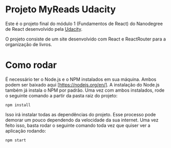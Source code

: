 # Projeto MyReads Udacity

Este é o projeto final do módulo 1 (Fundamentos de React) do Nanodegree de React desenvolvido pela [Udacity](https://br.udacity.com/). 

O projeto consiste de um site desenvolvido com React e ReactRouter para a organização de livros.

# Como rodar

É necessário ter o Node.js e o NPM instalados em sua máquina. Ambos podem ser baixado aqui [https://nodejs.org/en/]. A instalação do Node.js também já instala o NPM por padrão. Uma vez com ambos instalados, rode o seguinte comando a partir da pasta raiz do projeto:

```
npm install
```

Isso irá instalar todas as dependências do projeto. Esse processo pode demorar um pouco dependendo da velocidade da sua internet. Uma vez feito isso, basta rodar o seguinte comando toda vez que quiser ver a aplicação rodando:

```
npm start
```
